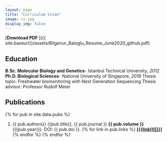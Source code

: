 ```yaml
---
layout: page
title: "Curriculum Vitae"
image: cv.jpg
display_img: false
---
```


[**Download PDF  <i class="far fa-file-pdf"></i>**]({{ site.baseurl}}/assets/Bilgenur_Baloglu_Resume_June2020_github.pdf)

## Education

**B.Sc. Molecular Biology and Genetics**- Istanbul Technical University, *2012*
**Ph.D. Biological Sciences**- National University of Singapore, *2018* 
Thesis topic: Freshwater biomonitoring with Next Generation Sequencing
Thesis advisor: Professor Rudolf Meier


## Publications

{% for pub in site.data.pubs %}
1. {{ pub.authors}} *{{pub.title}}*, {{ pub.journal }} **{{ pub.volume }}** ({{pub.year}}). DOI: {{ pub.doi }}.
{% for link in pub.links %}   [**\[{{link[0]}}\]**]({{link[1]}}){% endfor %}
{% endfor %}

